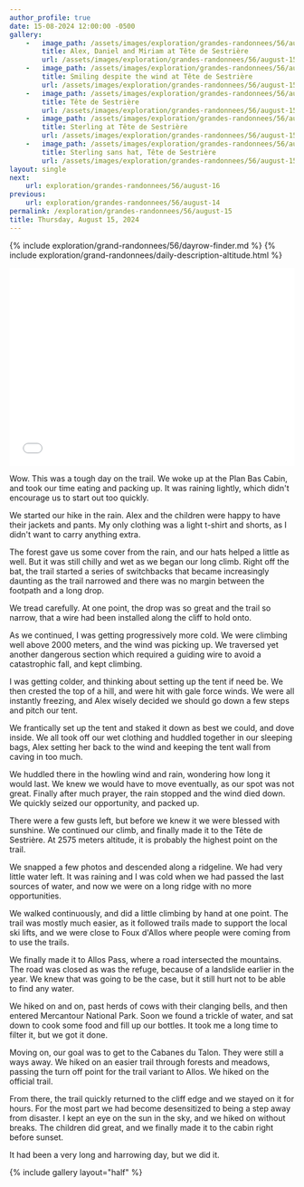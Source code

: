 ```yaml
---
author_profile: true
date: 15-08-2024 12:00:00 -0500
gallery: 
    -   image_path: /assets/images/exploration/grandes-randonnees/56/august-15/small/125416.jpg
        title: Alex, Daniel and Miriam at Tête de Sestrière
        url: /assets/images/exploration/grandes-randonnees/56/august-15/large/125416.jpg
    -   image_path: /assets/images/exploration/grandes-randonnees/56/august-15/small/125444.jpg
        title: Smiling despite the wind at Tête de Sestrière
        url: /assets/images/exploration/grandes-randonnees/56/august-15/large/125444.jpg
    -   image_path: /assets/images/exploration/grandes-randonnees/56/august-15/small/125500.jpg
        title: Tête de Sestrière
        url: /assets/images/exploration/grandes-randonnees/56/august-15/large/125500.jpg
    -   image_path: /assets/images/exploration/grandes-randonnees/56/august-15/small/125548.jpg
        title: Sterling at Tête de Sestrière
        url: /assets/images/exploration/grandes-randonnees/56/august-15/large/125548.jpg
    -   image_path: /assets/images/exploration/grandes-randonnees/56/august-15/small/125600.jpg
        title: Sterling sans hat, Tête de Sestrière
        url: /assets/images/exploration/grandes-randonnees/56/august-15/large/125600.jpg
layout: single
next:
    url: exploration/grandes-randonnees/56/august-16
previous:
    url: exploration/grandes-randonnees/56/august-14
permalink: /exploration/grandes-randonnees/56/august-15
title: Thursday, August 15, 2024
---
```

{% include exploration/grand-randonnees/56/dayrow-finder.md %}
{% include exploration/grand-randonnees/daily-description-altitude.html %}

<iframe width="100%" height="350px" frameborder="0" allowfullscreen allow="geolocation" src="//umap.openstreetmap.fr/en/map/august-15-2024-on-the-gr56_1107410?scaleControl=true&miniMap=false&scrollWheelZoom=true&zoomControl=true&editMode=disabled&moreControl=true&searchControl=false&tilelayersControl=null&embedControl=false&datalayersControl=true&onLoadPanel=none&captionBar=false&captionMenus=false&captionControl=false&locateControl=false&editinosmControl=false#12/44.3000/6.5942"></iframe>

Wow. This was a tough day on the trail. We woke up at the Plan Bas Cabin, and took our time eating and packing up. It was raining lightly, which didn't encourage us to start out too quickly.

We started our hike in the rain. Alex and the children were happy to have their jackets and pants. My only clothing was a light t-shirt and shorts, as I didn't want to carry anything extra.

The forest gave us some cover from the rain, and our hats helped a little as well. But it was still chilly and wet as we began our long climb. Right off the bat, the trail started a series of switchbacks that became increasingly daunting as the trail narrowed and there was no margin between the footpath and a long drop.

We tread carefully. At one point, the drop was so great and the trail so narrow, that a wire had been installed along the cliff to hold onto.

As we continued, I was getting progressively more cold. We were climbing well above 2000 meters, and the wind was picking up. We traversed yet another dangerous section which required a guiding wire to avoid a catastrophic fall, and kept climbing.

I was getting colder, and thinking about setting up the tent if need be. We then crested the top of a hill, and were hit with gale force winds. We were all instantly freezing, and Alex wisely decided we should go down a few steps and pitch our tent.

We frantically set up the tent and staked it down as best we could, and dove inside. We all took off our wet clothing and huddled together in our sleeping bags, Alex setting her back to the wind and keeping the tent wall from caving in too much.

We huddled there in the howling wind and rain, wondering how long it would last. We knew we would have to move eventually, as our spot was not great. Finally after much prayer, the rain stopped and the wind died down. We quickly seized our opportunity, and packed up.

There were a few gusts left, but before we knew it we were blessed with sunshine. We continued our climb, and finally made it to the Tête de Sestrière. At 2575 meters altitude, it is probably the highest point on the trail.

We snapped a few photos and descended along a ridgeline. We had very little water left. It was raining and I was cold when we had passed the last sources of water, and now we were on a long ridge with no more opportunities.

We walked continuously, and did a little climbing by hand at one point. The trail was mostly much easier, as it followed trails made to support the local ski lifts, and we were close to Foux d'Allos where people were coming from to use the trails.

We finally made it to Allos Pass, where a road intersected the mountains. The road was closed as was the refuge, because of a landslide earlier in the year. We knew that was going to be the case, but it still hurt not to be able to find any water.

We hiked on and on, past herds of cows with their clanging bells, and then entered Mercantour National Park. Soon we found a trickle of water, and sat down to cook some food and fill up our bottles. It took me a long time to filter it, but we got it done.

Moving on, our goal was to get to the Cabanes du Talon. They were still a ways away. We hiked on an easier trail through forests and meadows, passing the turn off point for the trail variant to Allos. We hiked on the official trail.

From there, the trail quickly returned to the cliff edge and we stayed on it for hours. For the most part we had become desensitized to being a step away from disaster. I kept an eye on the sun in the sky, and we hiked on without breaks. The children did great, and we finally made it to the cabin right before sunset.

It had been a very long and harrowing day, but we did it. 

{% include gallery layout="half" %}
